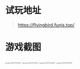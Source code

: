 # 试玩地址

> https://flyingbird.funjs.top/



# 游戏截图 

<img src="https://qny.weizulin.cn/images/202501211724769.png" alt="image-20250121172420738" style="zoom:25%;" />

<img src="https://qny.weizulin.cn/images/202501211723562.png" alt="image-20250121172346401" style="zoom: 25%;" />

<img src="https://qny.weizulin.cn/images/202501211724528.png" alt="image-20250121172406502" style="zoom:25%;" />

<img src="https://qny.weizulin.cn/images/202501211724312.png" alt="image-20250121172453281" style="zoom:25%;" />
